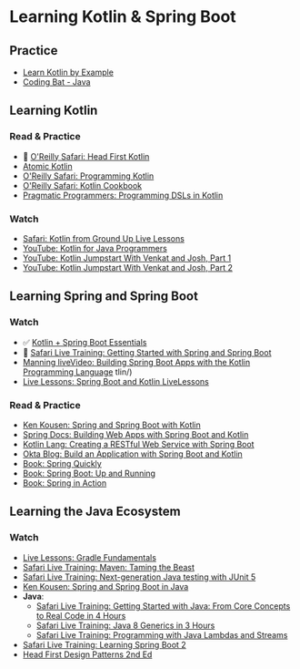 # Learning Kotlin & Spring Boot

## Practice
- [Learn Kotlin by Example](https://play.kotlinlang.org/byExample/overview)
- [Coding Bat - Java](https://codingbat.com/java)

## Learning Kotlin

### Read & Practice
- 🚧 [O'Reilly Safari: Head First Kotlin](https://learning.oreilly.com/library/view/head-first-kotlin/9781491996683/)
- [Atomic Kotlin](https://www.atomickotlin.com/atomickotlin/)
- [O'Reilly Safari: Programming Kotlin](https://learning.oreilly.com/library/view/programming-kotlin/9781680507287/f_0004.xhtml)
- [O'Reilly Safari: Kotlin Cookbook](https://learning.oreilly.com/library/view/kotlin-cookbook/9781492046660/)
- [Pragmatic Programmers: Programming DSLs in Kotlin](https://pragprog.com/titles/vsdsl/programming-dsls-in-kotlin/)

### Watch
- [Safari: Kotlin from Ground Up Live Lessons](https://learning.oreilly.com/videos/kotlin-from-the/9780135263631/)
- [YouTube: Kotlin for Java Programmers](https://www.youtube.com/watch?v=7EVXypZDOos)
- [YouTube: Kotlin Jumpstart With Venkat and Josh, Part 1](https://vimeo.com/334594419)
- [YouTube: Kotlin Jumpstart With Venkat and Josh, Part 2](https://vimeo.com/334638403)

## Learning Spring and Spring Boot

### Watch
- ✅ [Kotlin + Spring Boot Essentials](https://learning.oreilly.com/live-training/courses/kotlin-spring-boot-essentials/0636920463443/)
- 🚧 [Safari Live Training: Getting Started with Spring and Spring Boot](https://learning.oreilly.com/live-training/courses/getting-started-with-spring-and-spring-boot/0636920277156/)
- [Manning liveVideo: Building Spring Boot Apps with the Kotlin Programming Language](https://livevideo.manning.com/module/81_1_1/building-spring-boot-applications-with-the-kotlin-programming-language/introduction/introduction?)
tlin/)
- [Live Lessons: Spring Boot and Kotlin LiveLessons](https://learning.oreilly.com/videos/spring-boot-and/9780136836377/)

### Read & Practice
- [Ken Kousen: Spring and Spring Boot with Kotlin](http://www.kousenit.com/springbootkotlin/)
- [Spring Docs: Building Web Apps with Spring Boot and Kotlin](https://spring.io/guides/tutorials/spring-boot-kotlin/)
- [Kotlin Lang: Creating a RESTful Web Service with Spring Boot](https://kotlinlang.org/docs/tutorials/spring-boot-restful.html)
- [Okta Blog: Build an Application with Spring Boot and Kotlin](https://developer.okta.com/blog/2019/09/17/build-a-spring-boot-kotlin-app)
- [Book: Spring Quickly](https://www.manning.com/books/spring-quickly?query=spring)
- [Book: Spring Boot: Up and Running](https://learning.oreilly.com/library/view/spring-boot-up/9781492076971/)
- [Book: Spring in Action](https://livebook.manning.com/book/spring-in-action-sixth-edition?origin=dashboard)

## Learning the Java Ecosystem

### Watch
- [Live Lessons: Gradle Fundamentals](https://learning.oreilly.com/videos/gradle-fundamentals/9781491937266/)
- [Safari Live Training: Maven: Taming the Beast](https://learning.oreilly.com/live-training/courses/maven-taming-the-beast/0636920463481/)
- [Safari Live Training: Next-generation Java testing with JUnit 5](https://learning.oreilly.com/live-training/courses/next-generation-java-testing-with-junit-5/0636920277316/)
- [Ken Kousen: Spring and Spring Boot in Java](http://www.kousenit.com/springboot/)
- **Java**:
  - [Safari Live Training: Getting Started with Java: From Core Concepts to Real Code in 4 Hours](https://learning.oreilly.com/live-training/courses/getting-started-with-java-from-core-concepts-to-real-code-in-4-hours/0636920318637/)
  - [Safari Live Training: Java 8 Generics in 3 Hours](https://learning.oreilly.com/live-training/courses/java-8-generics-in-3-hours/0636920306481/)
  - [Safari Live Training: Programming with Java Lambdas and Streams](https://learning.oreilly.com/live-training/courses/programming-with-java-lambdas-and-streams/0636920335337/)
- [Safari Live Training: Learning Spring Boot 2](https://learning.oreilly.com/live-training/courses/learning-spring-boot-2/0636920257912/#instructors)
- [Head First Design Patterns 2nd Ed](https://learning.oreilly.com/library/view/head-first-design/9781492077992/ch01.html#intro_to_design_patterns_welcome_to_desi)


